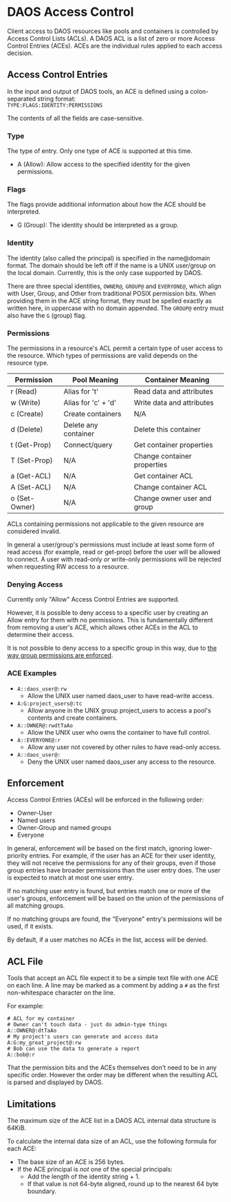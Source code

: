 # DAOS Access Control

Client access to DAOS resources like pools and containers is controlled by
Access Control Lists (ACLs). A DAOS ACL is a list of zero or more Access Control
Entries (ACEs). ACEs are the individual rules applied to each access decision.

## Access Control Entries

In the input and output of DAOS tools, an ACE is defined using a colon-separated
string format:\
`TYPE:FLAGS:IDENTITY:PERMISSIONS`

The contents of all the fields are case-sensitive.

### Type

The type of entry. Only one type of ACE is supported at this time.

* A (Allow): Allow access to the specified identity for the given permissions.

### Flags

The flags provide additional information about how the ACE should be
interpreted.

* G (Group): The identity should be interpreted as a group.

### Identity

The identity (also called the principal) is specified in the name@domain format.
The domain should be left off if the name is a UNIX user/group on the local
domain. Currently, this is the only case supported by DAOS.

There are three special identities, `OWNER@`, `GROUP@` and `EVERYONE@`,
which align with User, Group, and Other from traditional POSIX permission bits.
When providing them in the ACE string format, they must be spelled exactly as
written here, in uppercase with no domain appended. The `GROUP@` entry must
also have the `G` (group) flag.

### Permissions

The permissions in a resource's ACL permit a certain type of user access to
the resource. Which types of permissions are valid depends on the resource
type.

| Permission	| Pool Meaning		| Container Meaning		|
| ------------- | --------------------- | ----------------------------- |
| r (Read)	| Alias for 't'		| Read data and attributes	|
| w (Write)	| Alias for 'c' + 'd'	| Write data and attributes	|
| c (Create)	| Create containers	| N/A				|
| d (Delete)	| Delete any container	| Delete this container		|
| t (Get-Prop)	| Connect/query		| Get container properties	|
| T (Set-Prop)	| N/A			| Change container properties	|
| a (Get-ACL)	| N/A			| Get container ACL		|
| A (Set-ACL)	| N/A			| Change container ACL		|
| o (Set-Owner)	| N/A			| Change owner user and group	|

ACLs containing permissions not applicable to the given resource are considered
invalid.

In general a user/group's permissions must include at least some form of
read access (for example, read or get-prop) before the user will be allowed to
connect. A user with read-only *or* write-only permissions will be rejected when
requesting RW access to a resource.

### Denying Access

Currently only "Allow" Access Control Entries are supported.

However, it is possible to deny access to a specific user by creating an Allow
entry for them with no permissions. This is fundamentally different from
removing a user's ACE, which allows other ACEs in the ACL to determine their
access.

It is not possible to deny access to a specific group in this way, due to
[the way group permissions are enforced](#enforcement).

### ACE Examples

* `A::daos_user@:rw`
  * Allow the UNIX user named daos_user to have read-write access.
* `A:G:project_users@:tc`
  * Allow anyone in the UNIX group project_users to access a pool's contents and
    create containers.
* `A::OWNER@:rwdtTaAo`
  * Allow the UNIX user who owns the container to have full control.
* `A::EVERYONE@:r`
  * Allow any user not covered by other rules to have read-only access.
* `A::daos_user@:`
  * Deny the UNIX user named daos_user any access to the resource.

## Enforcement

Access Control Entries (ACEs) will be enforced in the following order:

* Owner-User
* Named users
* Owner-Group and named groups
* Everyone

In general, enforcement will be based on the first match, ignoring
lower-priority entries. For example, if the user has an ACE for their user
identity, they will not receive the permissions for any of their groups, even if
those group entries have broader permissions than the user entry does. The user
is expected to match at most one user entry.

If no matching user entry is found, but entries match one or more of the user's
groups, enforcement will be based on the union of the permissions of all
matching groups.

If no matching groups are found, the "Everyone" entry's permissions will be
used, if it exists.

By default, if a user matches no ACEs in the list, access will be denied.

## ACL File

Tools that accept an ACL file expect it to be a simple text file with one ACE
on each line. A line may be marked as a comment by adding a `#` as the first
non-whitespace character on the line.

For example:

```
# ACL for my container
# Owner can't touch data - just do admin-type things
A::OWNER@:dtTaAo
# My project's users can generate and access data
A:G:my_great_project@:rw
# Bob can use the data to generate a report
A::bob@:r
```

That the permission bits and the ACEs themselves don't need to be in any
specific order. However the order may be different when the resulting ACL is
parsed and displayed by DAOS.

## Limitations

The maximum size of the ACE list in a DAOS ACL internal data structure is 64KiB.

To calculate the internal data size of an ACL, use the following formula for
each ACE:

* The base size of an ACE is 256 bytes.
* If the ACE principal is *not* one of the special principals:
  * Add the length of the identity string + 1.
  * If that value is not 64-byte aligned, round up to the nearest 64 byte 
    boundary.
 
